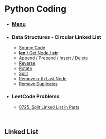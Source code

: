 # Python Coding

* ### [Menu](./README.md)
* ### Data Structures - Circular Linked List
    * [<ins>Source Code<ins>](./_CircularLinkedList.py)
    * [__len__ / Get Node / __str__](#p1)
    * [Append / Prepend / Insert / Delete](#p2)
    * [Reverse](#p3)
    * [Rotate](#p4)
    * [Split](#p5)
    * [Remove n-th Last Node](#p6)
    * [Remove Duplicates](#p7)
* ### LeetCode Problems
    * [0725. Split Linked List in Parts](https://leetcode.com/problems/split-linked-list-in-parts/)

<br />

## Linked List
```python

```
